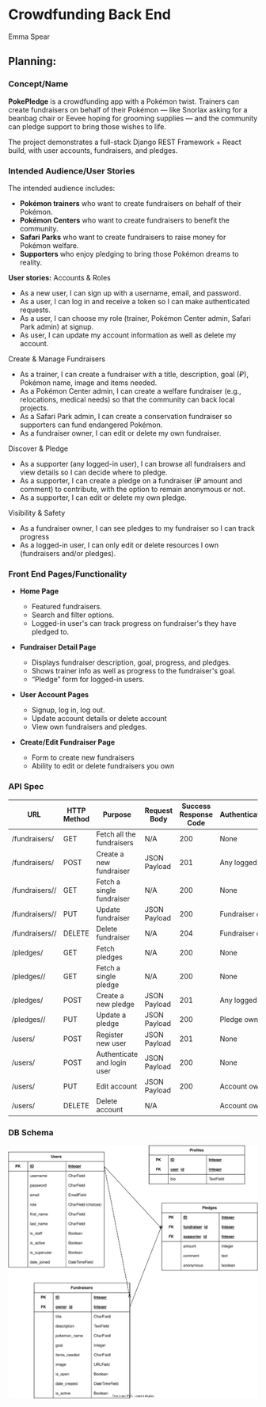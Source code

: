 # Crowdfunding Back End
Emma Spear

## Planning:
### Concept/Name
**PokePledge** is a crowdfunding app with a Pokémon twist. 
Trainers can create fundraisers on behalf of their Pokémon — like Snorlax asking for a beanbag chair or Eevee hoping for grooming supplies — and the community can pledge support to bring those wishes to life.  

The project demonstrates a full-stack Django REST Framework + React build, with user accounts, fundraisers, and pledges.

### Intended Audience/User Stories
The intended audience includes:
- **Pokémon trainers** who want to create fundraisers on behalf of their Pokémon. 
- **Pokémon Centers** who want to create fundraisers to benefit the community.
- **Safari Parks** who want to create fundraisers to raise money for Pokémon welfare. 
- **Supporters** who enjoy pledging to bring those Pokémon dreams to reality.  

**User stories:**
Accounts & Roles
- As a new user, I can sign up with a username, email, and password.
- As a user, I can log in and receive a token so I can make authenticated requests.
- As a user, I can choose my role (trainer, Pokémon Center admin, Safari Park admin) at signup.
- As user, I can update my account information as well as delete my account. 

Create & Manage Fundraisers
- As a trainer, I can create a fundraiser with a title, description, goal (₽), Pokémon name, image and items needed.
- As a Pokémon Center admin, I can create a welfare fundraiser (e.g., relocations, medical needs) so that the community can back local projects.
- As a Safari Park admin, I can create a conservation fundraiser so supporters can fund endangered Pokémon.
- As a fundraiser owner, I can edit or delete my own fundraiser.

Discover & Pledge
- As a supporter (any logged-in user), I can browse all fundraisers and view details so I can decide where to pledge.
- As a supporter, I can create a pledge on a fundraiser (₽ amount and comment) to contribute, with the option to remain anonymous or not.
- As a supporter, I can edit or delete my own pledge.

Visibility & Safety
- As a fundraiser owner, I can see pledges to my fundraiser so I can track progress
- As a logged-in user, I can only edit or delete resources I own (fundraisers and/or pledges).


### Front End Pages/Functionality
- **Home Page**
  - Featured fundraisers.
  - Search and filter options.  
  - Logged-in user's can track progress on fundraiser's they have pledged to. 

- **Fundraiser Detail Page**
  - Displays fundraiser description, goal, progress, and pledges.  
  - Shows trainer info as well as progress to the fundraiser's goal. 
  - “Pledge” form for logged-in users.  

- **User Account Pages**
  - Signup, log in, log out. 
  - Update account details or delete account
  - View own fundraisers and pledges. 

- **Create/Edit Fundraiser Page**
  - Form to create new fundraisers
  - Ability to edit or delete fundraisers you own  

### API Spec


| URL                | HTTP Method | Purpose                     | Request Body | Success Response Code | Authentication/Authorisation |
| ------------------ | ----------- | --------------------------- | ------------ | --------------------- | ---------------------------- |
| /fundraisers/      | GET         | Fetch all the fundraisers   | N/A          | 200                   | None                         |
| /fundraisers/      | POST        | Create a new fundraiser     | JSON Payload | 201                   | Any logged in user           |
| /fundraisers/<id>/ | GET         | Fetch a single fundraiser   | N/A          | 200                   | None                         |
| /fundraisers/<id>/ | PUT         | Update fundraiser           | JSON Payload | 200                   | Fundraiser owner             |
| /fundraisers/<id>/ | DELETE      | Delete fundraiser           | N/A          | 204                   | Fundraiser owner             |
| /pledges/          | GET         | Fetch pledges               | N/A          | 200                   | None                         |
| /pledges/<id>/     | GET         | Fetch a single pledge       | N/A          | 200                   | None                         |
| /pledges/          | POST        | Create a new pledge         | JSON Payload | 201                   | Any logged in user           |
| /pledges/<id>/     | PUT         | Update a pledge             | JSON Payload | 200                   | Pledge owner                 |
| /users/            | POST        | Register new user           | JSON Payload | 201                   | None                         |
| /users/            | POST        | Authenticate and login user | JSON Payload | 200                   | None                         |
| /users/            | PUT         | Edit account                | JSON Payload | 200                   | Account owner                |
| /users/            | DELETE      | Delete account              | N/A          |                       | Account owner                |
### DB Schema
![Database Schema](database.drawio.svg)